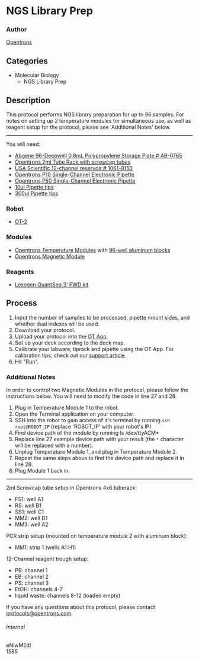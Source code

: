 # NGS Library Prep

### Author
[Opentrons](http://www.opentrons.com/)

## Categories
* Molecular Biology
    * NGS Library Prep

## Description
This protocol performs NGS library preparation for up to 96 samples. For notes on setting up 2 temperature modules for simultaneous use, as well as reagent setup for the protocol, please see 'Additional Notes' below.

---

You will need:
* [Abgene 96-Deepwell 0.8mL Polypropylene Storage Plate # AB-0765](https://www.thermofisher.com/order/catalog/product/AB0765?SID=srch-hj-AB-0765)
* [Opentrons 2ml Tube Rack with screwcap tubes](https://shop.opentrons.com/collections/opentrons-tips/products/tube-rack-set-1)
* [USA Scientific 12-channel reservoir # 1061-8150](https://www.usascientific.com/12-channel-automation-reservoir.aspx)
* [Opentrons P10 Single-Channel Electronic Pipette](https://shop.opentrons.com/collections/ot-2-pipettes/products/single-channel-electronic-pipette?variant=5984549142557)
* [Opentrons P50 Single-Channel Electronic Pipette](https://shop.opentrons.com/collections/ot-2-pipettes/products/single-channel-electronic-pipette?variant=5978967113757)
* [10ul Pipette tips](https://shop.opentrons.com/collections/opentrons-tips/products/opentrons-10ul-tips)
* [300ul Pipette tips](https://shop.opentrons.com/collections/opentrons-tips/products/opentrons-300ul-tips)

### Robot
* [OT-2](https://opentrons.com/ot-2)

### Modules
* [Opentrons Temperature Modules](https://shop.opentrons.com/collections/hardware-modules/products/tempdeck) with [96-well aluminum blocks](https://shop.opentrons.com/collections/hardware-modules/products/aluminum-block-set)
* [Opentrons Magnetic Module](https://shop.opentrons.com/collections/hardware-modules/products/magdeck)

### Reagents
* [Lexogen QuantSeq 3' FWD kit](https://www.lexogen.com/quantseq-3mrna-sequencing/)

## Process
1. Input the number of samples to be processed, pipette mount sides, and whether dual indexes will be used.
2. Download your protocol.
3. Upload your protocol into the [OT App](https://opentrons.com/ot-app).
4. Set up your deck according to the deck map.
5. Calibrate your labware, tiprack and pipette using the OT App. For calibration tips, check out our [support article](https://support.opentrons.com/ot-2/getting-started-software-setup/deck-calibration).
6. Hit "Run".

### Additional Notes
In order to control two Magnetic Modules in the protocol, please follow the instructions below. You will need to modify the code in line 27 and 28.

1. Plug in Temperature Module 1 to the robot.
2. Open the Terminal application on your computer.
3. SSH into the robot to gain access of it's terminal by running `ssh root@ROBOT_IP` (replace 'ROBOT_IP' with your robot's IP)
4. Find device path of the module by running ls /dev/ttyACM*
5. Replace line 27 example device path with your result (the `*` character will be replaced with a number).
6. Unplug Temperature Module 1, and plug in Temperature Module 2.
7. Repeat the same steps above to find the device path and replace it in line 28.
8. Plug Module 1 back in.

---

2ml Screwcap tube setup in Opentrons 4x6 tuberack:  
* FS1: well A1
* RS: well B1
* SS1: well C1
* MM2: well D1
* MM3: well A2

PCR strip setup (mounted on temperature module 2 with aluminum block):  
* MM1: strip 1 (wells A1:H1)

12-Channel reagent trough setup:
* PB: channel 1
* EB: channel 2
* PS: channel 3
* EtOH: channels 4-7
* liquid waste: channels 8-12 (loaded empty)

If you have any questions about this protocol, please contact protocols@opentrons.com.

###### Internal
eNlwMEdl  
1585
